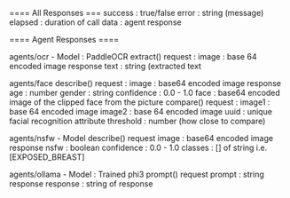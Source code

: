 ==== All Responses ===
success     : true/false
error       : string (message)
elapsed     : duration of call
data        : agent response

==== Agent Responses ====

agents/ocr - Model : PaddleOCR
      extract()
            request : 
                  image       : base 64 encoded image
            response
                  text        : string (extracted text

agents/face
      describe()
            request :
                  image       : base64 encoded image
            response 
                  age         : number
                  gender      : string
                  confidence  : 0.0 - 1.0
                  face        : base64 encoded image of the clipped face from the picture
      compare() 
            request : 
                  image1      : base 64 encoded image
                  image2      : base 64 encoded image
                  uuid        : unique facial recognition attribute
                  threshold   : number (how close to compare)

agents/nsfw - Model 
      describe()
            request 
                  image       : base64 encoded image
            response
                  nsfw        : boolean
                  confidence  : 0.0 - 1.0
                  classes     : [] of string i.e. [EXPOSED_BREAST]

agents/ollama - Model : Trained phi3
      prompt()
            request
                  prompt      : string
            response
                  response    : string of response

                  
